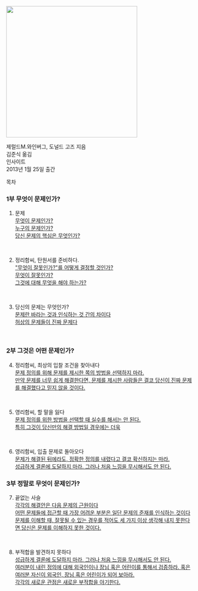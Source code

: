 
<img src="https://user-images.githubusercontent.com/73588175/110104012-f8cd7b00-7de9-11eb-9f3d-74b7ff20da9e.jpg" width="350"><br>

제럴드M.와인버그, 도널드 고즈 지음<br>
김준식 옮김<br>
인사이트<br>
2013년 1월 25일 출간<br>

목차
### 1부 무엇이 문제인가?
1. 문제<br>
[무엇이 문제인가?]()<br>
[누구의 문제인가?]()<br>
[당신 문제의 핵심은 무엇인가?]()<br>
<br>

2. 정리함씨, 탄원서를 준비하다.<br>
["무엇이 잘못인가?"를 어떻게 결정할 것인가?]()<br>
[무엇이 잘못인가?]()<br>
[그것에 대해 무엇을 해야 하는가?]()<br>
<br>

3. 당신의 문제는 무엇인가?<br>
[문제란 바라는 것과 인식하는 것 간의 차이다]()<br>
[허상의 문제들이 진짜 문제다]()<br>
<br>

### 2부 그것은 어떤 문제인가?<br>
4. 정리함씨, 최상의 입찰 조건을 찾아내다<br>
[문제 정의를 위해 문제를 제시한 쪽의 방법을 선택하지 마라.]()<br>
[만약 문제를 너무 쉽게 해결한다면, 문제를 제시한 사람들은 결코 당신이 진짜 문제를 해결했다고 믿지 않을 것이다.]()<br>
<br>

5. 영리함씨, 할 말을 잃다<br>
[문제 정의를 위한 방법을 선택할 때 실수를 해서는 안 된다.]()<br>
[특히 그것이 당신만의 해결 방법일 경우에는 더욱]()<br>
<br>

6. 영리함씨, 입출 문제로 돌아오다<br>
[문제가 해결된 뒤에라도, 정확한 정의를 내렸다고 결코 확신하지는 마라.]()<br>
[성급하게 결론에 도달하지 마라. 그러나 처음 느낌을 무시해서도 안 된다.]()<br>
### 3부 정말로 무엇이 문제인가?
7. 끝없는 사슬<br>
[각각의 해결안은 다음 문제의 근원이다]()<br>
[어떤 문제들에 접근할 때 가장 어려운 부분은 일단 문제의 준재를 인식하는 것이다]()<br>
[문제를 이해할 때, 잘못될 수 있는 경우를 적어도 세 가지 이상 생각해 내지 못한다면 당신은 문제를 이해하지 못한 것이다.]()<br>
<br>

8. 부적합을 발견하지 못하다<br>
[성급하게 결론에 도달하지 마라. 그러나 처음 느낌을 무시해서도 안 된다.]()<br>
[여러분이 내린 정의에 대해 외국인이나 장님 혹은 어린이를 통해서 검증하라. 혹은 여러분 자신이 외국인, 장님 혹은 어린이가 되어 보아라.]()<br>
[각각의 새로운 관점은 새로운 부적합을 야기한다.]()<br>
